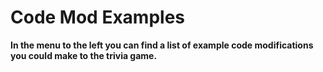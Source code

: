 # Code Mod Examples

**In the menu to the left you can find a list of example code modifications you could make to the trivia game.**


